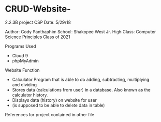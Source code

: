 # CRUD-Website-
2.2.3B project CSP
Date: 5/29/18

Author: Cody Panthaphim
School: Shakopee West Jr. High
Class: Computer Science Principles 
Class of 2021

Programs Used
- Cloud 9 
- phpMyAdmin

Website Function
- Calculator Program that is able to do adding, subtracting, multiplying and dividing 
- Stores data (calculations from user) in a database. Also known as the calculator history. 
- Displays data (history) on website for user 
- (is supposed to be able to delete data in table)

References for project contained in other file

